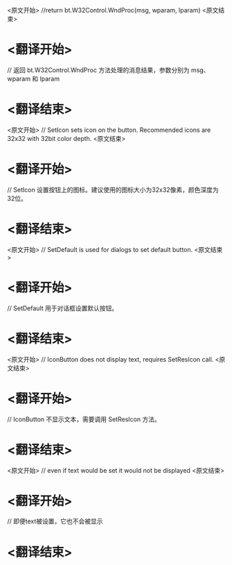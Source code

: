 
<原文开始>
//return bt.W32Control.WndProc(msg, wparam, lparam)
<原文结束>

# <翻译开始>
// 返回 bt.W32Control.WndProc 方法处理的消息结果，参数分别为 msg、wparam 和 lparam
# <翻译结束>


<原文开始>
// SetIcon sets icon on the button. Recommended icons are 32x32 with 32bit color depth.
<原文结束>

# <翻译开始>
// SetIcon 设置按钮上的图标。建议使用的图标大小为32x32像素，颜色深度为32位。
# <翻译结束>


<原文开始>
// SetDefault is used for dialogs to set default button.
<原文结束>

# <翻译开始>
// SetDefault 用于对话框设置默认按钮。
# <翻译结束>


<原文开始>
// IconButton does not display text, requires SetResIcon call.
<原文结束>

# <翻译开始>
// IconButton 不显示文本，需要调用 SetResIcon 方法。
# <翻译结束>


<原文开始>
// even if text would be set it would not be displayed
<原文结束>

# <翻译开始>
// 即便text被设置，它也不会被显示
# <翻译结束>

